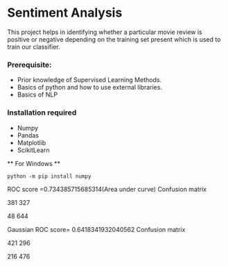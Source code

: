 # Sentiment Analysis

This project helps in identifying whether a particular movie review is positive or negative depending on the training set present which is used to train our classifier.

### Prerequisite:
* Prior knowledge of Supervised Learning Methods.
* Basics of python and how to use external libraries.
* Basics of NLP

### Installation required
* Numpy
* Pandas
* Matplotlib
* ScikitLearn

** For Windows **
```
python -m pip install numpy
```



ROC score =0.734385715685314(Area under curve)
Confusion matrix 




381
327

48
644



Gaussian
ROC score= 0.6418341932040562
Confusion matrix




421
296

216
476



